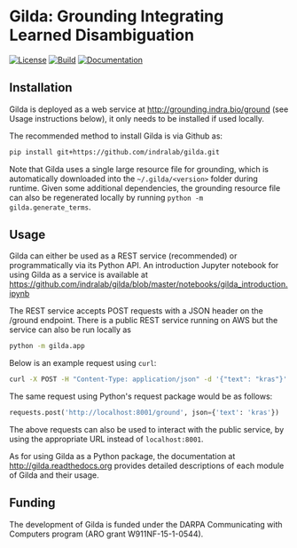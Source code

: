 # Gilda: Grounding Integrating Learned Disambiguation
[![License](https://img.shields.io/badge/License-BSD%202--Clause-orange.svg)](https://opensource.org/licenses/BSD-2-Clause)
[![Build](https://travis-ci.org/indralab/gilda.svg)](https://travis-ci.org/indralab/gilda)
[![Documentation](https://readthedocs.org/projects/gilda/badge/?version=latest)](https://gilda.readthedocs.io/en/latest/?badge=latest)

## Installation
Gilda is deployed as a web service at http://grounding.indra.bio/ground (see Usage
instructions below), it only needs to be installed if used locally.

The recommended method to install Gilda is via Github as:
```bash
pip install git+https://github.com/indralab/gilda.git
```
Note that Gilda uses a single large resource file for grounding, which is automatically downloaded
into the `~/.gilda/<version>` folder during runtime. Given some additional dependencies, the grounding
resource file can also be regenerated locally by running `python -m gilda.generate_terms`.

## Usage
Gilda can either be used as a REST service (recommended) or programmatically via its Python API.
An introduction Jupyter notebook for using Gilda as a service is available at
https://github.com/indralab/gilda/blob/master/notebooks/gilda_introduction.ipynb

The REST service accepts POST requests with a JSON header on the /ground endpoint.
There is a public REST service running on AWS but the service can also be run locally as

```bash
python -m gilda.app
```

Below is an example request using `curl`:

```bash
curl -X POST -H "Content-Type: application/json" -d '{"text": "kras"}' http://localhost:8001/ground
```

The same request using Python's request package would be as follows:

```python
requests.post('http://localhost:8001/ground', json={'text': 'kras'})
```

The above requests can also be used to interact with the public service, by using the
appropriate URL instead of `localhost:8001`.

As for using Gilda as a Python package, the documentation at
http://gilda.readthedocs.org provides detailed descriptions of each module
of Gilda and their usage.

## Funding
The development of Gilda is funded under the DARPA Communicating with Computers program (ARO grant W911NF-15-1-0544).
